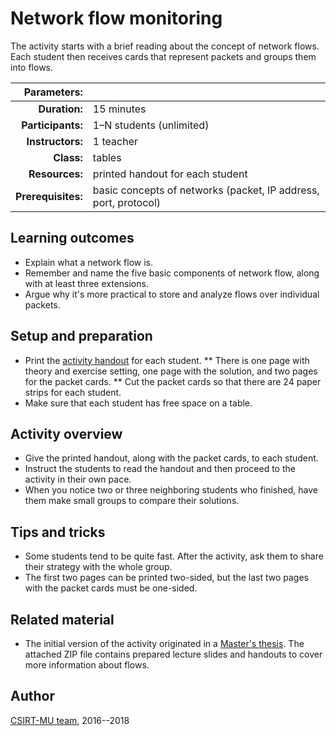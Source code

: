 # Network flow monitoring

The activity starts with a brief reading about the concept of network flows. Each student then receives cards that represent packets and groups them into flows.

| Parameters:        |                                  |
| -----------------: | :------------------------------- |
| **Duration:**      | 15 minutes                       |
| **Participants:**  | 1–N students (unlimited)         |
| **Instructors:**   | 1 teacher                        |
| **Class:**         | tables                           |
| **Resources:**     | printed handout for each student |
| **Prerequisites:** | basic concepts of networks (packet, IP address, port, protocol) |

## Learning outcomes

* Explain what a network flow is.
* Remember and name the five basic components of network flow, along with at least three extensions.
* Argue why it's more practical to store and analyze flows over individual packets. 

## Setup and preparation

* Print the [activity handout](flow-exercise-handout.pdf) for each student.
** There is one page with theory and exercise setting, one page with the solution, and two pages for the packet cards.
** Cut the packet cards so that there are 24 paper strips for each student.
* Make sure that each student has free space on a table.

## Activity overview

* Give the printed handout, along with the packet cards, to each student.
* Instruct the students to read the handout and then proceed to the activity in their own pace.
* When you notice two or three neighboring students who finished, have them make small groups to compare their solutions.

## Tips and tricks

* Some students tend to be quite fast. After the activity, ask them to share their strategy with the whole group.
* The first two pages can be printed two-sided, but the last two pages with the packet cards must be one-sided.

## Related material

* The initial version of the activity originated in a [Master's thesis](https://is.muni.cz/th/yqkg2/?lang=en). The attached ZIP file contains prepared lecture slides and handouts to cover more information about flows.

## Author

[CSIRT-MU team](https://csirt.muni.cz/), 2016--2018
